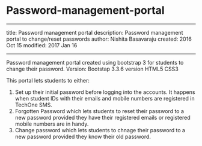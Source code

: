 # Password-management-portal

---
title: Password management portal
description: Password management portal to change/reset passwords
author: Nishita Basavaraju
created:  2016 Oct 15
modified: 2017 Jan 16

---

Password management portal created using bootstrap 3 for students to change their password. 
Version:
Bootstap 3.3.6 version
HTML5
CSS3

This portal lets students to either:
1) Set up their initial password before logging into the accounts. It happens when student IDs with their emails and mobile   numbers are registered in TechOne SMS.
2) Forgotten Password which lets students to reset their password to a new password provided they have their registered emails or registered mobile numbers are in handy.
3) Change password which lets students to chnage their password to a new password provided they know their old password.


